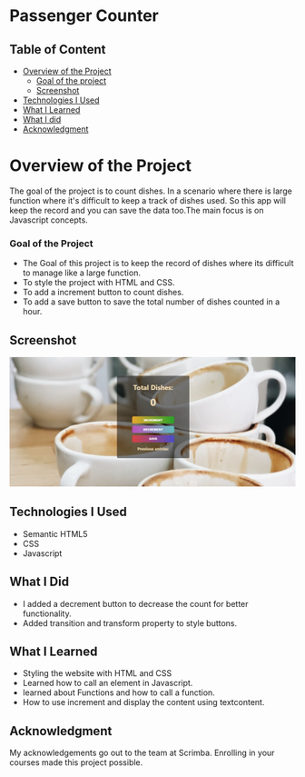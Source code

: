 # Passenger Counter

## Table of Content

 * [Overview of the Project](#overview-of-the-project)
      * [Goal of the project](#goal-of-the-project)
      * [Screenshot](#screenshot)
 * [Technologies I Used](#technologies-i-used)
 * [What I Learned](#what-i-learned) 
 * [What I did](#what-i-did)
 * [Acknowledgment](#acknowledgment)

# Overview of the Project
The goal of the project is to count dishes. In a scenario where there is large function where it's difficult to keep a track of dishes used. So this app will keep the record and you can save the data too.The main focus is on Javascript concepts.

### Goal of the Project
* The Goal of this project is to keep the record of dishes where its difficult to manage like a large function.
* To style the project with HTML and CSS.
* To add a increment button to count dishes.
* To add a save button to save the total number of dishes counted in a hour.

## Screenshot

![](./images/dishapp.png)

## Technologies I Used
* Semantic HTML5
* CSS
* Javascript

## What I Did
* I added a decrement button to decrease the count for better functionality.
* Added transition and transform property to style buttons.

## What I Learned
* Styling the website with HTML and CSS
* Learned how to call an element in Javascript.
* learned about Functions and how to call a function.
* How to use increment and display the content using textcontent.

## Acknowledgment
   My acknowledgements go out to the team at Scrimba. Enrolling in your courses made this project possible.

